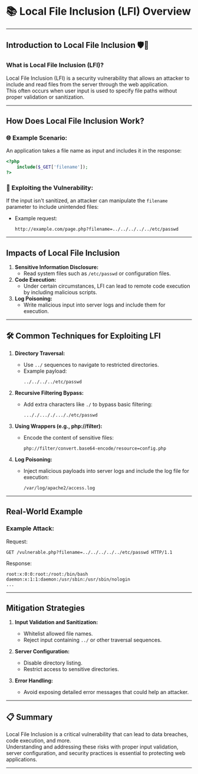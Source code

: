 
# 📚 Local File Inclusion (LFI) Overview

---

## **Introduction to Local File Inclusion 🛡️📁**

### **What is Local File Inclusion (LFI)?**
Local File Inclusion (LFI) is a security vulnerability that allows an attacker to include and read files from the server through the web application.  
This often occurs when user input is used to specify file paths without proper validation or sanitization.

---

## **How Does Local File Inclusion Work?**

### 🌐 Example Scenario:
An application takes a file name as input and includes it in the response:
```php
<?php
    include($_GET['filename']);
?>
```

### 🤯 Exploiting the Vulnerability:
If the input isn't sanitized, an attacker can manipulate the `filename` parameter to include unintended files:
- Example request:
  ```
  http://example.com/page.php?filename=../../../../../etc/passwd
  ```

---

## **Impacts of Local File Inclusion**

1. **Sensitive Information Disclosure:**
   - Read system files such as `/etc/passwd` or configuration files.
2. **Code Execution:**
   - Under certain circumstances, LFI can lead to remote code execution by including malicious scripts.
3. **Log Poisoning:**
   - Write malicious input into server logs and include them for execution.

---

## 🛠️ Common Techniques for Exploiting LFI

1. **Directory Traversal:**
   - Use `../` sequences to navigate to restricted directories.
   - Example payload:
     ```
     ../../../../etc/passwd
     ```

2. **Recursive Filtering Bypass:**
   - Add extra characters like `./` to bypass basic filtering:
     ```
     ..././..././..././etc/passwd
     ```

3. **Using Wrappers (e.g., php://filter):**
   - Encode the content of sensitive files:
     ```
     php://filter/convert.base64-encode/resource=config.php
     ```

4. **Log Poisoning:**
   - Inject malicious payloads into server logs and include the log file for execution:
     ```
     /var/log/apache2/access.log
     ```

---

## **Real-World Example**

### Example Attack:
Request:
```
GET /vulnerable.php?filename=../../../../../etc/passwd HTTP/1.1
```

Response:
```
root:x:0:0:root:/root:/bin/bash
daemon:x:1:1:daemon:/usr/sbin:/usr/sbin/nologin
...
```

---

## **Mitigation Strategies**

1. **Input Validation and Sanitization:**
   - Whitelist allowed file names.
   - Reject input containing `../` or other traversal sequences.

2. **Server Configuration:**
   - Disable directory listing.
   - Restrict access to sensitive directories.

3. **Error Handling:**
   - Avoid exposing detailed error messages that could help an attacker.

---

## 📋 Summary
Local File Inclusion is a critical vulnerability that can lead to data breaches, code execution, and more.  
Understanding and addressing these risks with proper input validation, server configuration, and security practices is essential to protecting web applications.

---
